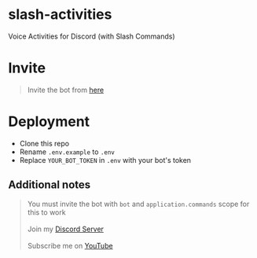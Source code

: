 # slash-activities
Voice Activities for Discord (with Slash Commands)

# Invite
> Invite the bot from [here](https://discord.com/api/oauth2/authorize?client_id=666547523460136961&permissions=16385&redirect_uri=http%3A%2F%2Flocalhost%3A4000%2Fauth%2Fdiscord%2Fcallback&scope=bot%20applications.commands)

# Deployment
- Clone this repo
- Rename `.env.example` to `.env` 
- Replace `YOUR_BOT_TOKEN` in `.env` with your bot's token

## Additional notes
> You must invite the bot with `bot` and `application.commands` scope for this to work <br><br>
Join my [Discord Server](https://discord.gg/mkyRmPB)<br><br>
Subscribe me on [YouTube](https://www.youtube.com/channel/UChVsh440kvsyPGuKit8vfqg)
